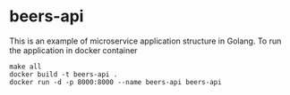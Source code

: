 # beers-api

This is an example of microservice application structure in Golang.
To run the application in docker container

```
make all
docker build -t beers-api .
docker run -d -p 8000:8000 --name beers-api beers-api
```

